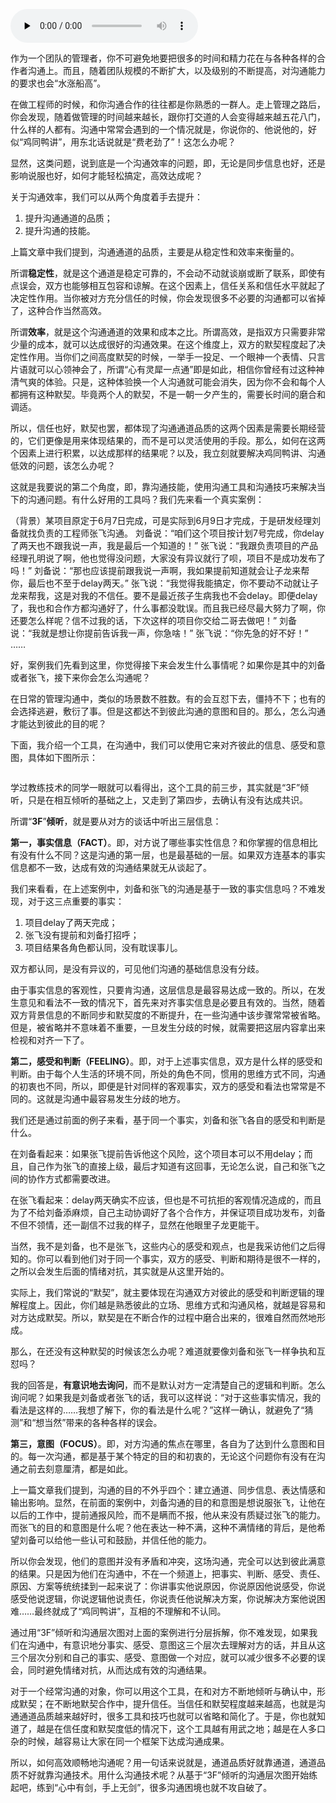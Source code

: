 <audio id="audio" title="29 | 沟通经常鸡同鸭讲，说不到一块怎么办？" controls="" preload="none"><source id="mp3" src="https://static001.geekbang.org/resource/audio/99/27/99e635f232cb5cdb80293525acd66827.mp3"></audio>

作为一个团队的管理者，你不可避免地要把很多的时间和精力花在与各种各样的合作者沟通上。而且，随着团队规模的不断扩大，以及级别的不断提高，对沟通能力的要求也会“水涨船高”。

在做工程师的时候，和你沟通合作的往往都是你熟悉的一群人。走上管理之路后，你会发现，随着做管理的时间越来越长，跟你打交道的人会变得越来越五花八门，什么样的人都有。沟通中常常会遇到的一个情况就是，你说你的、他说他的，好似“鸡同鸭讲”，用东北话说就是“费老劲了”！这怎么办呢？

显然，这类问题，说到底是一个沟通效率的问题，即，无论是同步信息也好，还是影响说服也好，如何才能轻松搞定，高效达成呢？

关于沟通效率，我们可以从两个角度着手去提升：

1. 提升沟通通道的品质；
1. 提升沟通的技能。

上篇文章中我们提到，沟通通道的品质，主要是从稳定性和效率来衡量的。

所谓**稳定性**，就是这个通道是稳定可靠的，不会动不动就谈崩或断了联系，即使有点误会，双方也能够相互包容和谅解。在这个因素上，信任关系和信任水平就起了决定性作用。当你被对方充分信任的时候，你会发现很多不必要的沟通都可以省掉了，这种合作当然高效。

所谓**效率**，就是这个沟通通道的效果和成本之比。所谓高效，是指双方只需要非常少量的成本，就可以达成很好的沟通效果。在这个维度上，双方的默契程度起了决定性作用。当你们之间高度默契的时候，一举手一投足、一个眼神一个表情、只言片语就可以心领神会了，所谓“心有灵犀一点通”即是如此，相信你曾经有过这种神清气爽的体验。只是，这种体验换一个人沟通就可能会消失，因为你不会和每个人都拥有这种默契。毕竟两个人的默契，不是一朝一夕产生的，需要长时间的磨合和调适。

所以，信任也好，默契也罢，都体现了沟通通道品质的这两个因素是需要长期经营的，它们更像是用来体现结果的，而不是可以灵活使用的手段。那么，如何在这两个因素上进行积累，以达成那样的结果呢？以及，我立刻就要解决鸡同鸭讲、沟通低效的问题，该怎么办呢？

这就是我要说的第二个角度，即，靠沟通技能，使用沟通工具和沟通技巧来解决当下的沟通问题。有什么好用的工具吗？我们先来看一个真实案例：

> 
（背景）某项目原定于6月7日完成，可是实际到6月9日才完成，于是研发经理刘备就找负责的工程师张飞沟通。
刘备说：“咱们这个项目按计划7号完成，你delay了两天也不跟我说一声，我是最后一个知道的！”
张飞说：“我跟负责项目的产品经理孔明说了啊，他也觉得没问题，大家没有异议就行了呗，项目不是成功发布了吗！”
刘备说：“那也应该提前跟我说一声啊，我如果提前知道就会让子龙来帮你，最后也不至于delay两天。”
张飞说：“我觉得我能搞定，你不要动不动就让子龙来帮我，这是对我的不信任。要不是最近孩子生病我也不会delay。即便delay了，我也和合作方都沟通好了，什么事都没耽误。而且我已经尽最大努力了啊，你还要怎么样呢？信不过我的话，下次这样的项目你交给二哥去做吧！”
刘备说：“我就是想让你提前告诉我一声，你急啥！”
张飞说：“你先急的好不好！”
……


好，案例我们先看到这里，你觉得接下来会发生什么事情呢？如果你是其中的刘备或者张飞，接下来你会怎么沟通呢？

在日常的管理沟通中，类似的场景数不胜数。有的会互怼下去，僵持不下；也有的会选择逃避，敷衍了事。但是这都达不到彼此沟通的意图和目的。那么，怎么沟通才能达到彼此的目的呢？

下面，我介绍一个工具，在沟通中，我们可以使用它来对齐彼此的信息、感受和意图，具体如下图所示：

<img src="https://static001.geekbang.org/resource/image/a2/39/a215e3965e4291b73e6cd64523725339.png" alt="" />

学过教练技术的同学一眼就可以看得出，这个工具的前三步，其实就是“3F”倾听，只是在相互倾听的基础之上，又走到了第四步，去确认有没有达成共识。

所谓“**3F**”**倾听**，就是要从对方的谈话中听出三层信息：

**第一，事实信息（FACT）**。即，对方说了哪些事实性信息？和你掌握的信息相比有没有什么不同？这是沟通的第一层，也是最基础的一层。如果双方连基本的事实信息都不一致，达成有效的沟通结果就无从谈起了。

我们来看看，在上述案例中，刘备和张飞的沟通是基于一致的事实信息吗？不难发现，对于这三点重要的事实：

1. 项目delay了两天完成；
1. 张飞没有提前和刘备打招呼；
1. 项目结果各角色都认同，没有耽误事儿。

双方都认同，是没有异议的，可见他们沟通的基础信息没有分歧。

由于事实信息的客观性，只要肯沟通，这层信息是最容易达成一致的。所以，在发生意见和看法不一致的情况下，首先来对齐事实信息是必要且有效的。当然，随着双方背景信息的不断同步和默契度的不断提升，在一些沟通中该步骤常常被省略。但是，被省略并不意味着不重要，一旦发生分歧的时候，就需要把这层内容拿出来检视和对齐一下了。

**第二，感受和判断（FEELING）**。即，对于上述事实信息，双方是什么样的感受和判断。由于每个人生活的环境不同，所处的角色不同，惯用的思维方式不同，沟通的初衷也不同，所以，即便是针对同样的客观事实，双方的感受和看法也常常是不同的。这就是沟通中最容易发生分歧的地方。

我们还是通过前面的例子来看，基于同一个事实，刘备和张飞各自的感受和判断是什么。

在刘备看起来：如果张飞提前告诉他这个风险，这个项目本可以不用delay；而且，自己作为张飞的直接上级，最后才知道有这回事，无论怎么说，自己和张飞之间的协作方式都需要改进。

在张飞看起来：delay两天确实不应该，但也是不可抗拒的客观情况造成的，而且为了不给刘备添麻烦，自己主动协调好了各个合作方，并保证项目成功发布，刘备不但不领情，还一副信不过我的样子，显然在他眼里子龙更能干。

当然，我不是刘备，也不是张飞，这些内心的感受和观点，也是我采访他们之后得知的。你可以看到他们对于同一个事实，双方的感受、判断和期待是很不一样的，之所以会发生后面的情绪对抗，其实就是从这里开始的。

实际上，我们常说的“默契”，就主要体现在沟通双方对彼此的感受和判断逻辑的理解程度上。因此，你们越是熟悉彼此的立场、思维方式和沟通风格，就越是容易和对方达成默契。所以，默契是在不断合作的过程中磨合出来的，很难自然而然地形成。

那么，在还没有这种默契的时候该怎么办呢？难道就要像刘备和张飞一样争执和互怼吗？

我的回答是，**有意识地去询问**，而不是默认对方一定清楚自己的逻辑和判断。怎么询问呢？如果我是刘备或者张飞的话，我可以这样说：“对于这些事实情况，我的看法是这样的……我想了解下，你的看法是什么呢？”这样一确认，就避免了“猜测”和“想当然”带来的各种各样的误会。

**第三，意图（FOCUS）**。即，对方沟通的焦点在哪里，各自为了达到什么意图和目的。每一次沟通，都是基于某个特定的目的和初衷的，无论这个问题你有没有在沟通之前去刻意厘清，都是如此。

上一篇文章我们提到，沟通的目的不外乎四个：建立通道、同步信息、表达情感和输出影响。显然，在前面的案例中，刘备沟通的目的和意图是想说服张飞，让他在以后的工作中，提前通报风险，而不是瞒而不报，他从来没有质疑过张飞的能力。而张飞的目的和意图是什么呢？他在表达一种不满，这种不满情绪的背后，是他希望刘备可以给他一些认可和鼓励，并信任他的能力。

所以你会发现，他们的意图并没有矛盾和冲突，这场沟通，完全可以达到彼此满意的结果。只是因为他们在沟通中，不在一个频道上，把事实、判断、感受、责任、原因、方案等统统揉到一起来说了：你讲事实他说原因，你说原因他说感受，你说感受他说逻辑，你说逻辑他说责任，你说责任他说解决方案，你说解决方案他说困难……最终就成了“鸡同鸭讲”，互相的不理解和不认同。

通过用“3F”倾听和沟通层次图对上面的案例进行分层拆解，你不难发现，如果我们在沟通中，有意识地分事实、感受、意图这三个层次去理解对方的话，并且从这三个层次分别和自己的事实、感受、意图做一个对应，就可以减少很多不必要的误会，同时避免情绪对抗，从而达成有效的沟通结果。

对于一个经常沟通的对象，你可以用这个工具，在和对方不断地倾听与确认中，形成默契；在不断地默契合作中，提升信任。当信任和默契程度越来越高，也就是沟通通道品质越来越好时，很多工具和技巧也就可以省略和简化了。于是，你也就知道了，越是在信任度和默契度低的情况下，这个工具越有用武之地；越是在人多口杂的时候，越容易让大家在同一个框架下达成沟通成果。

所以，如何高效顺畅地沟通呢？用一句话来说就是，通道品质好就靠通道，通道品质不好就靠沟通技术。用什么沟通技术呢？从基于“3F”倾听的沟通层次图开始练起吧，练到“心中有剑，手上无剑”，很多沟通困境也就不攻自破了。


